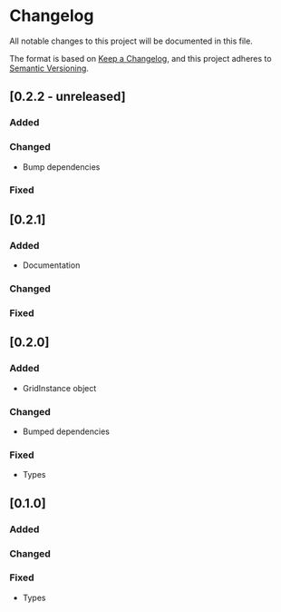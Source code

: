 # Changelog

All notable changes to this project will be documented in this file.

The format is based on [Keep a Changelog](https://keepachangelog.com/en/1.0.0/),
and this project adheres to [Semantic Versioning](https://semver.org/spec/v2.0.0.html).

## [0.2.2 - unreleased]
### Added
### Changed
- Bump dependencies
### Fixed

## [0.2.1]
### Added
- Documentation
### Changed
### Fixed

## [0.2.0]
### Added
- GridInstance object
### Changed
- Bumped dependencies
### Fixed
- Types

## [0.1.0]
### Added
### Changed
### Fixed
- Types
